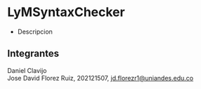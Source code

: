 # LyMSyntaxChecker
* Descripcion

## Integrantes
Daniel Clavijo <br />
Jose David Florez Ruiz, 202121507, jd.florezr1@uniandes.edu.co <br />
